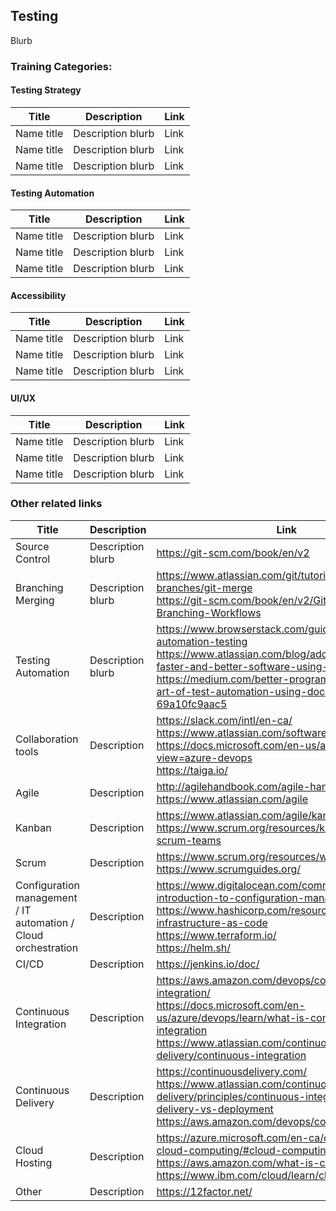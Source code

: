## Testing

Blurb

### Training Categories:

#### Testing Strategy

Title | Description | Link
------------ | ------------- | -------------
Name title | Description blurb | Link
Name title | Description blurb | Link
Name title | Description blurb | Link

#### Testing Automation

Title | Description | Link
------------ | ------------- | -------------
Name title | Description blurb | Link
Name title | Description blurb | Link
Name title | Description blurb | Link

#### Accessibility

Title | Description | Link
------------ | ------------- | -------------
Name title | Description blurb | Link
Name title | Description blurb | Link
Name title | Description blurb | Link

#### UI/UX

Title | Description | Link
------------ | ------------- | -------------
Name title | Description blurb | Link
Name title | Description blurb | Link
Name title | Description blurb | Link

### Other related links

Title | Description | Link
------------ | ------------- | -------------
Source Control | Description blurb | https://git-scm.com/book/en/v2
Branching Merging | Description blurb | https://www.atlassian.com/git/tutorials/using-branches/git-merge <br> https://git-scm.com/book/en/v2/Git-Branching-Branching-Workflows
Testing Automation | Description blurb | https://www.browserstack.com/guide/junit-and-automation-testing <br> https://www.atlassian.com/blog/add-ons/deliver-faster-and-better-software-using-test-automation <br> https://medium.com/better-programming/the-subtle-art-of-test-automation-using-docker-compose-69a10fc9aac5
Collaboration tools | Description | https://slack.com/intl/en-ca/ <br> https://www.atlassian.com/software/jira <br> https://docs.microsoft.com/en-us/azure/devops/?view=azure-devops <br> https://taiga.io/
Agile | Description | http://agilehandbook.com/agile-handbook.pdf <br> https://www.atlassian.com/agile
Kanban | Description | https://www.atlassian.com/agile/kanban <br> https://www.scrum.org/resources/kanban-guide-scrum-teams
Scrum | Description | https://www.scrum.org/resources/what-is-scrum <br> https://www.scrumguides.org/
Configuration management / IT automation / Cloud orchestration | Description | https://www.digitalocean.com/community/tutorials/an-introduction-to-configuration-management <br> https://www.hashicorp.com/resources/what-is-infrastructure-as-code <br> https://www.terraform.io/ <br> https://helm.sh/
CI/CD | Description | https://jenkins.io/doc/
Continuous Integration | Description | https://aws.amazon.com/devops/continuous-integration/ <br> https://docs.microsoft.com/en-us/azure/devops/learn/what-is-continuous-integration <br> https://www.atlassian.com/continuous-delivery/continuous-integration
Continuous Delivery | Description | https://continuousdelivery.com/ <br> https://www.atlassian.com/continuous-delivery/principles/continuous-integration-vs-delivery-vs-deployment <br> https://aws.amazon.com/devops/continuous-delivery/
Cloud Hosting | Description | https://azure.microsoft.com/en-ca/overview/what-is-cloud-computing/#cloud-computing-models <br> https://aws.amazon.com/what-is-cloud-computing/ <br> https://www.ibm.com/cloud/learn/cloud-computing
Other | Description | https://12factor.net/

